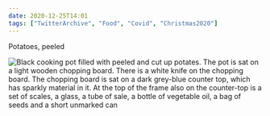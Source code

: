```yaml
---
date: 2020-12-25T14:01
tags: ["TwitterArchive", "Food", "Covid", "Christmas2020"]
---
```

Potatoes, peeled

![Black cooking pot filled with peeled and cut up potates. The pot is sat on a light wooden chopping board. There is a white knife on the chopping board. The chopping board is sat on a dark grey-blue counter top, which has sparkly material in it. At the top of the frame also on the counter-top is a set of scales, a glass, a tube of sale, a bottle of vegetable oil, a bag of seeds and a short unmarked can](https://cdn.geekyaubergine.com/2020/12/1342470540066508801-EqFp1o7XIAIa7p0.jpg)
